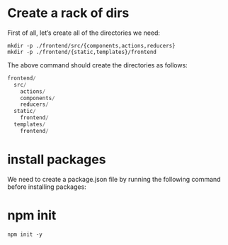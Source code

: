 # Create a rack of dirs
First of all, let’s create all of the directories we need:

    mkdir -p ./frontend/src/{components,actions,reducers}
    mkdir -p ./frontend/{static,templates}/frontend

The above command should create the directories as follows:
```py
frontend/
  src/
    actions/
    components/
    reducers/
  static/
    frontend/
  templates/
    frontend/
```

# install packages

We need to create a package.json file by running the following command before installing packages:
# npm init
    npm init -y
